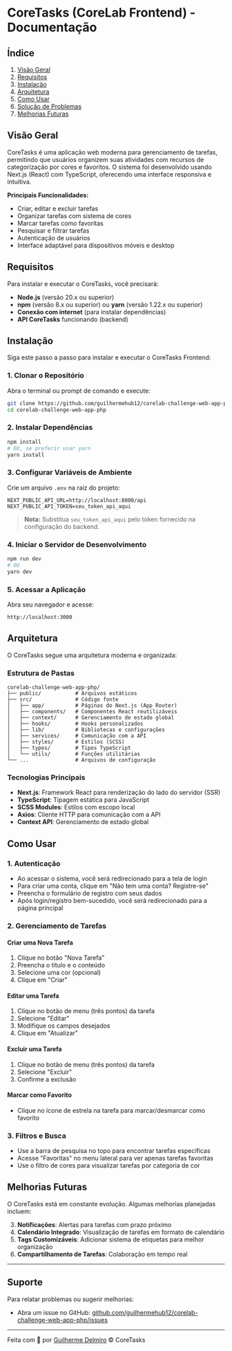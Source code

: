 # CoreTasks (CoreLab Frontend) - Documentação

## Índice

1. [Visão Geral](#visão-geral)
2. [Requisitos](#requisitos)
3. [Instalação](#instalação)
4. [Arquitetura](#arquitetura)
5. [Como Usar](#como-usar)
6. [Solução de Problemas](#solução-de-problemas)
7. [Melhorias Futuras](#melhorias-futuras)

## Visão Geral

CoreTasks é uma aplicação web moderna para gerenciamento de tarefas, permitindo que usuários organizem suas atividades com recursos de categorização por cores e favoritos. O sistema foi desenvolvido usando Next.js (React) com TypeScript, oferecendo uma interface responsiva e intuitiva.

**Principais Funcionalidades:**
- Criar, editar e excluir tarefas
- Organizar tarefas com sistema de cores
- Marcar tarefas como favoritas
- Pesquisar e filtrar tarefas
- Autenticação de usuários
- Interface adaptável para dispositivos móveis e desktop

## Requisitos

Para instalar e executar o CoreTasks, você precisará:

- **Node.js** (versão 20.x ou superior)
- **npm** (versão 8.x ou superior) ou **yarn** (versão 1.22.x ou superior)
- **Conexão com internet** (para instalar dependências)
- **API CoreTasks** funcionando (backend)

## Instalação

Siga este passo a passo para instalar e executar o CoreTasks Frontend:

### 1. Clonar o Repositório

Abra o terminal ou prompt de comando e execute:

```bash
git clone https://github.com/guilhermehub12/corelab-challenge-web-app-php.git
cd corelab-challenge-web-app-php
```

### 2. Instalar Dependências

```bash
npm install
# OU, se preferir usar yarn
yarn install
```

### 3. Configurar Variáveis de Ambiente

Crie um arquivo `.env` na raiz do projeto:

```
NEXT_PUBLIC_API_URL=http://localhost:8000/api
NEXT_PUBLIC_API_TOKEN=seu_token_api_aqui
```

> **Nota:** Substitua `seu_token_api_aqui` pelo token fornecido na configuração do backend.

### 4. Iniciar o Servidor de Desenvolvimento

```bash
npm run dev
# OU
yarn dev
```

### 5. Acessar a Aplicação

Abra seu navegador e acesse:
```
http://localhost:3000
```

## Arquitetura

O CoreTasks segue uma arquitetura moderna e organizada:

### Estrutura de Pastas

```
corelab-challenge-web-app-php/
├── public/           # Arquivos estáticos
├── src/              # Código fonte
│   ├── app/          # Páginas do Next.js (App Router)
│   ├── components/   # Componentes React reutilizáveis
│   ├── context/      # Gerenciamento de estado global
│   ├── hooks/        # Hooks personalizados
│   ├── lib/          # Bibliotecas e configurações
│   ├── services/     # Comunicação com a API
│   ├── styles/       # Estilos (SCSS)
│   ├── types/        # Tipos TypeScript
│   └── utils/        # Funções utilitárias
└── ...               # Arquivos de configuração
```

### Tecnologias Principais

- **Next.js**: Framework React para renderização do lado do servidor (SSR)
- **TypeScript**: Tipagem estática para JavaScript
- **SCSS Modules**: Estilos com escopo local
- **Axios**: Cliente HTTP para comunicação com a API
- **Context API**: Gerenciamento de estado global

## Como Usar

### 1. Autenticação

- Ao acessar o sistema, você será redirecionado para a tela de login
- Para criar uma conta, clique em "Não tem uma conta? Registre-se"
- Preencha o formulário de registro com seus dados
- Após login/registro bem-sucedido, você será redirecionado para a página principal

### 2. Gerenciamento de Tarefas

#### Criar uma Nova Tarefa
1. Clique no botão "Nova Tarefa"
2. Preencha o título e o conteúdo
3. Selecione uma cor (opcional)
4. Clique em "Criar"

#### Editar uma Tarefa
1. Clique no botão de menu (três pontos) da tarefa
2. Selecione "Editar"
3. Modifique os campos desejados
4. Clique em "Atualizar"

#### Excluir uma Tarefa
1. Clique no botão de menu (três pontos) da tarefa
2. Selecione "Excluir"
3. Confirme a exclusão

#### Marcar como Favorito
- Clique no ícone de estrela na tarefa para marcar/desmarcar como favorito

### 3. Filtros e Busca

- Use a barra de pesquisa no topo para encontrar tarefas específicas
- Acesse "Favoritas" no menu lateral para ver apenas tarefas favoritas
- Use o filtro de cores para visualizar tarefas por categoria de cor

## Melhorias Futuras

O CoreTasks está em constante evolução. Algumas melhorias planejadas incluem:

3. **Notificações**: Alertas para tarefas com prazo próximo
4. **Calendário Integrado**: Visualização de tarefas em formato de calendário
5. **Tags Customizáveis**: Adicionar sistema de etiquetas para melhor organização
6. **Compartilhamento de Tarefas**: Colaboração em tempo real

---

## Suporte

Para relatar problemas ou sugerir melhorias:
- Abra um issue no GitHub: [github.com/guilhermehub12/corelab-challenge-web-app-php/issues](https://github.com/guilhermehub12/corelab-challenge-web-app-php/issues)

---

Feita com 💓 por [Guilherme Delmiro](https://github.com/guilhermehub12) © CoreTasks